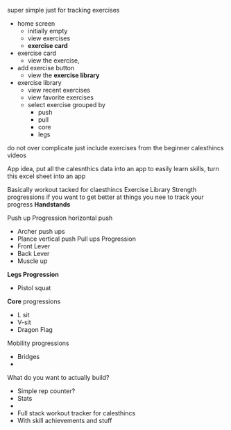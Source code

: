 super simple
just for tracking exercises

- home screen
	- initially empty
	- view exercises 
	- **exercise card**
- exercise card
	- view the exercise, 
- add exercise button
	- view the **exercise library**
- exercise library
	- view recent exercises
	- view favorite exercises
	- select exercise grouped by 
		- push
		- pull
		- core
		- legs
		
do not over complicate
	just include exercises from the beginner calesthincs videos
	
App idea, put all the calesnthics data into an app to easily learn skills,
turn this excel sheet into an app



Basically workout tacked for claesthincs
Exercise Library
Strength progressions
if you want to get better at things you nee to track your progress 
**Handstands**

Push up Progression
horizontal push
- Archer push ups
- Plance
vertical push
Pull ups Progression
- Front Lever 
- Back Lever
- Muscle up

**Legs Progression**
- Pistol squat


**Core** progressions
- L sit
- V-sit
- Dragon Flag



Mobility progressions
- Bridges
- 


What do you want to actually build?
- Simple rep counter?
- Stats 
- 
- Full stack workout tracker for calesthincs 
- With skill achievements and stuff
